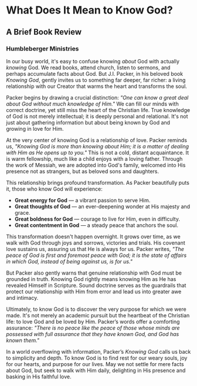 # What Does It Mean to Know God?

## A Brief Book Review

### Humbleberger Ministries

In our busy world, it's easy to confuse knowing _about_ God with actually _knowing_ God. We read books, attend church, listen to sermons, and perhaps accumulate facts about God. But J.I. Packer, in his beloved book _Knowing God_, gently invites us to something far deeper, far richer: a living relationship with our Creator that warms the heart and transforms the soul.

Packer begins by drawing a crucial distinction: _"One can know a great deal about God without much knowledge of Him."_ We can fill our minds with correct doctrine, yet still miss the heart of the Christian life. True knowledge of God is not merely intellectual; it is deeply personal and relational. It's not just about gathering information but about being known by God and growing in love for Him.

At the very center of knowing God is a relationship of love. Packer reminds us, _"Knowing God is more than knowing about Him; it is a matter of dealing with Him as He opens up to you."_ This is not a cold, distant acquaintance. It is warm fellowship, much like a child enjoys with a loving father. Through the work of Messiah, we are adopted into God's family, welcomed into His presence not as strangers, but as beloved sons and daughters.

This relationship brings profound transformation. As Packer beautifully puts it, those who know God will experience:

- **Great energy for God** — a vibrant passion to serve Him.
- **Great thoughts of God** — an ever-deepening wonder at His majesty and grace.
- **Great boldness for God** — courage to live for Him, even in difficulty.
- **Great contentment in God** — a steady peace that anchors the soul.

This transformation doesn't happen overnight. It grows over time, as we walk with God through joys and sorrows, victories and trials. His covenant love sustains us, assuring us that He is always for us. Packer writes, _"The peace of God is first and foremost peace with God; it is the state of affairs in which God, instead of being against us, is for us."_

But Packer also gently warns that genuine relationship with God must be grounded in truth. Knowing God rightly means knowing Him as He has revealed Himself in Scripture. Sound doctrine serves as the guardrails that protect our relationship with Him from error and lead us into greater awe and intimacy.

Ultimately, to know God is to discover the very purpose for which we were made. It's not merely an academic pursuit but the heartbeat of the Christian life: to love God and be loved by Him. Packer’s words offer a comforting assurance: _"There is no peace like the peace of those whose minds are possessed with full assurance that they have known God, and God has known them."_

In a world overflowing with information, Packer’s _Knowing God_ calls us back to simplicity and depth. To know God is to find rest for our weary souls, joy for our hearts, and purpose for our lives. May we not settle for mere facts about God, but seek to walk with Him daily, delighting in His presence and basking in His faithful love.

